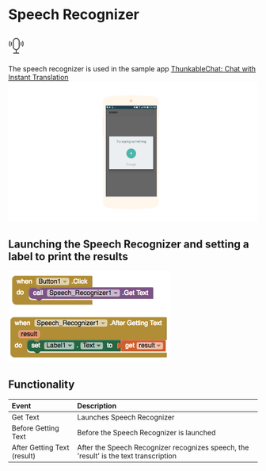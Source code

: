 # Speech Recognizer

## ![](../../../../.gitbook/assets/speech-recognizer-icon.png)

The speech recognizer is used in the sample app [ThunkableChat: Chat with Instant Translation](https://www.gitbook.com/book/albertching/thunkable-docs/edit#)![](../../../../.gitbook/assets/speech-recognizer-fig-1%20%281%29.png)

## Launching the Speech Recognizer and setting a label to print the results

![](../../../../.gitbook/assets/speech-recognizer-blocks.png)

## Functionality

| Event | Description |
| :--- | :--- |
| Get Text | Launches Speech Recognizer |
| Before Getting Text | Before the Speech Recognizer is launched |
| After Getting Text \(result\) | After the Speech Recognizer recognizes speech, the 'result' is the text transcription |

